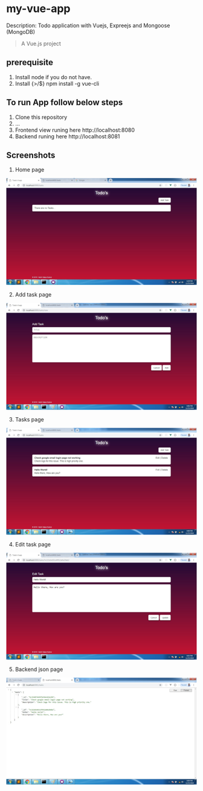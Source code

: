 # my-vue-app
Description: Todo application with Vuejs, Expreejs and Mongoose (MongoDB)

> A Vue.js project

## prerequisite

1. Install node if you do not have.
2. Install {>/$} npm install -g vue-cli

## To run App follow below steps

1. Clone this repository
2. ...
3. Frontend view runing here http://localhost:8080
4. Backend runing here http://localhost:8081

## Screenshots

1. Home page
<img src="todo-client/src/assets/tasks-page.jpg" alt="todo vuejs"/>

2. Add task page
<img src="todo-client/src/assets/tasks-page-2.jpg" alt="todo expressjs">

3. Tasks page
<img src="todo-client/src/assets/tasks-page-5.jpg" alt="todo mongoose">

4. Edit task page
<img src="todo-client/src/assets/tasks-page-3.jpg" alt="todo mongodb">

5. Backend json page
<img src="todo-client/src/assets/tasks-page-6.jpg" alt="todo vuejs expressjs mongoose">